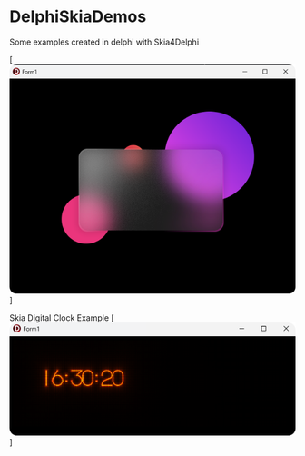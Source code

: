 # DelphiSkiaDemos
 Some examples created in delphi with Skia4Delphi

[![Skia_Blur](SkiaBlurCard/Skia_BlurScreen_Shot.png)]

Skia Digital Clock Example
[![Skia_Blur](SkiaDigitalClock/SkiaDigitalClock.png)]
